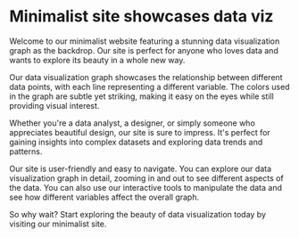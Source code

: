 <!--font:Poppins-->

# Minimalist site showcases data viz

Welcome to our minimalist website featuring a stunning data visualization graph as the backdrop. Our site is perfect for anyone who loves data and wants to explore its beauty in a whole new way.

Our data visualization graph showcases the relationship between different data points, with each line representing a different variable. The colors used in the graph are subtle yet striking, making it easy on the eyes while still providing visual interest.

Whether you're a data analyst, a designer, or simply someone who appreciates beautiful design, our site is sure to impress. It's perfect for gaining insights into complex datasets and exploring data trends and patterns.

Our site is user-friendly and easy to navigate. You can explore our data visualization graph in detail, zooming in and out to see different aspects of the data. You can also use our interactive tools to manipulate the data and see how different variables affect the overall graph.

So why wait? Start exploring the beauty of data visualization today by visiting our minimalist site.

<!--

Write me markdown content of website with wallpaper:

"A wallpaper with a graph of data visualization, in a minimalist and modern design."

The header of the page should not be copy of the text but rather a real content of the website which is using this wallpaper.


---


# Data Visualization Wallpaper

Welcome to our website featuring a minimalist and modern wallpaper design showcasing a graph of data visualization. This stunning wallpaper is perfect for anyone who loves data and wants to add a touch of sophistication to their desktop or mobile device.

Our wallpaper features a sleek and simple design that highlights the beauty of data visualization. The graph showcases the relationship between different data points, with each line representing a different variable. The colors used in the graph are subtle yet striking, making it easy on the eyes while still providing visual interest.

Whether you're a data analyst, a designer, or simply someone who appreciates beautiful design, our data visualization wallpaper is sure to impress. It's perfect for use as a background on your computer, tablet, or smartphone, and it's guaranteed to make a statement wherever you use it.

So why wait? Download our data visualization wallpaper today and start enjoying the beauty of data in a whole new way!


---


Heading should not include word "wallpaper". The website should not be about the wallpaper itself, wallpaper is just a related background, rewrite whole content.


---


# Welcome to Our Minimalist Data Visualization Website

We are excited to share with you our sleek and modern website featuring a minimalist design with a data visualization graph as the background. Our website is perfect for anyone who loves data and wants to explore its beauty in a whole new way.

Our data visualization graph showcases the relationship between different data points, with each line representing a different variable. The colors used in the graph are subtle yet striking, making it easy on the eyes while still providing visual interest.

Whether you're a data analyst, a designer, or simply someone who appreciates beautiful design, our website is sure to impress. It's perfect for exploring data trends and patterns, and for gaining insights into complex datasets.

Our website is designed to be user-friendly and easy to navigate. You can explore our data visualization graph in detail, zooming in and out to see different aspects of the data. You can also use our interactive tools to manipulate the data and see how different variables affect the overall graph.

So why wait? Start exploring the beauty of data today by visiting our minimalist data visualization website.


---


Heading is too long, rewrite whole content.


---


# Discover the Beauty of Data Visualization on Our Minimalist Website

Welcome to our minimalist website featuring a stunning data visualization graph as the background. Our website is designed for anyone who loves data and wants to explore its beauty in a whole new way.

Our data visualization graph showcases the relationship between different data points, with each line representing a different variable. The colors used in the graph are subtle yet striking, making it easy on the eyes while still providing visual interest.

Whether you're a data analyst, a designer, or simply someone who appreciates beautiful design, our website is sure to impress. It's perfect for gaining insights into complex datasets and exploring data trends and patterns.

Our website is user-friendly and easy to navigate. You can explore our data visualization graph in detail, zooming in and out to see different aspects of the data. You can also use our interactive tools to manipulate the data and see how different variables affect the overall graph.

So why wait? Start discovering the beauty of data visualization today by visiting our minimalist website.


---


Heading is too long, rewrite whole content.


---


# Explore the Beauty of Data Visualization on Our Minimalist Site

Welcome to our minimalist website featuring a stunning data visualization graph as the backdrop. Our site is perfect for anyone who loves data and wants to explore its beauty in a whole new way.

Our data visualization graph showcases the relationship between different data points, with each line representing a different variable. The colors used in the graph are subtle yet striking, making it easy on the eyes while still providing visual interest.

Whether you're a data analyst, a designer, or simply someone who appreciates beautiful design, our site is sure to impress. It's perfect for gaining insights into complex datasets and exploring data trends and patterns.

Our site is user-friendly and easy to navigate. You can explore our data visualization graph in detail, zooming in and out to see different aspects of the data. You can also use our interactive tools to manipulate the data and see how different variables affect the overall graph.

So why wait? Start exploring the beauty of data visualization today by visiting our minimalist site.


---


Write me a Google font which is best fitting for the website.

Pick from the list:
- Open Sans
- Orbitron
- Lobster
- Inter
- Exo 2
- Futura
- Raleway
- Dancing Script
- Alegreya
- Lato
- Roboto
- Barlow Condensed
- Montserrat
- IBM Plex Sans
- Playfair Display
- Poppins
- Great Vibes


Write just the font name nothing else.


---


Poppins

-->
